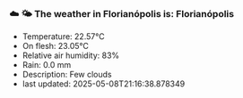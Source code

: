 ### ☁️ 🌤️  The weather in Florianópolis is: Florianópolis

- Temperature: 22.57°C
- On flesh: 23.05°C
- Relative air humidity: 83%
- Rain: 0.0 mm
- Description: Few clouds
- last updated: 2025-05-08T21:16:38.878349
